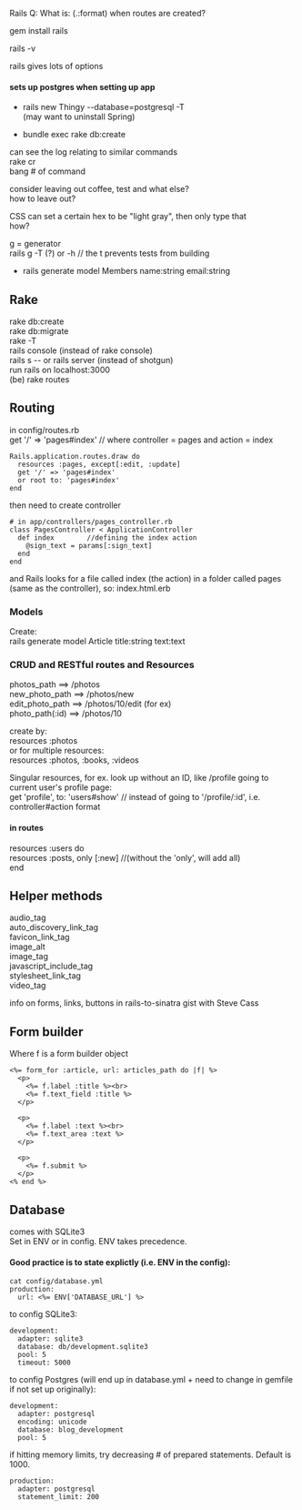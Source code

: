 Rails
Q: What is: (.:format) when routes are created?  

gem install rails

rails -v

rails gives lots of options

#### sets up postgres when setting up app
* rails new Thingy --database=postgresql -T   
(may want to uninstall Spring)

* bundle exec rake db:create

can see the log relating to similar commands  
rake cr  
bang # of command  

consider leaving out coffee, test and what else?  
how to leave out?  

CSS can set a certain hex to be "light gray", then only type that  
how?  


g = generator  
rails g -T (?)  or  -h // the t prevents tests from building

* rails generate model Members name:string email:string  

## Rake
rake db:create  
rake db:migrate  
rake -T  
rails console  (instead of rake console)  
rails s -- or rails server  (instead of shotgun)  
run rails on localhost:3000  
(be) rake routes  

## Routing
in config/routes.rb  
get '/' => 'pages#index'  // where controller = pages and action = index
````
Rails.application.routes.draw do
  resources :pages, except[:edit, :update]
  get '/' => 'pages#index'
  or root to: 'pages#index'
end
````
then need to create controller
````
# in app/controllers/pages_controller.rb
class PagesController < ApplicationController
  def index        //defining the index action
    @sign_text = params[:sign_text]
  end
end
````
and Rails looks for a file called index (the action) in a folder called pages (same as the controller), so: index.html.erb  

### Models
Create:  
rails generate model Article title:string text:text  

### CRUD and RESTful routes and Resources
photos_path           ==> /photos  
new_photo_path        ==> /photos/new  
edit_photo_path       ==> /photos/10/edit (for ex)  
photo_path(:id)       ==> /photos/10  

create by:  
resources :photos  
or for multiple resources:  
resources :photos, :books, :videos  

Singular resources, for ex. look up without an ID, like /profile going to current user's profile page:  
get 'profile', to: 'users#show'       // instead of going to '/profile/:id', i.e. controller#action format

#### in routes
resources :users do  
  resources :posts, only [:new]    //(without the 'only', will add all)  
  end  

## Helper methods

audio_tag  
auto_discovery_link_tag  
favicon_link_tag  
image_alt  
image_tag  
javascript_include_tag  
stylesheet_link_tag  
video_tag  

info on forms, links, buttons in rails-to-sinatra gist with Steve Cass  

## Form builder
Where f is a form builder object
````
<%= form_for :article, url: articles_path do |f| %>
  <p>
    <%= f.label :title %><br>
    <%= f.text_field :title %>
  </p>

  <p>
    <%= f.label :text %><br>
    <%= f.text_area :text %>
  </p>

  <p>
    <%= f.submit %>
  </p>
<% end %>
````

## Database
comes with SQLite3  
Set in ENV or in config. ENV takes precedence.  

#### Good practice is to state explictly (i.e. ENV in the config):
````
cat config/database.yml
production:
  url: <%= ENV['DATABASE_URL'] %>
````
to config SQLite3:
````
development:
  adapter: sqlite3
  database: db/development.sqlite3
  pool: 5
  timeout: 5000
````
to config Postgres (will end up in database.yml + need to change in gemfile if not set up originally):
````
development:
  adapter: postgresql
  encoding: unicode
  database: blog_development
  pool: 5
````
if hitting memory limits, try decreasing # of prepared statements. Default is 1000.  
````
production:
  adapter: postgresql
  statement_limit: 200
````
